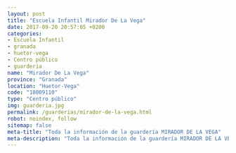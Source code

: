 ```yaml
---
layout: post
title: "Escuela Infantil Mirador De La Vega"
date: 2017-09-20 20:57:05 +0200
categories:
- Escuela Infantil
- granada
- huetor-vega
- Centro público
- guarderia
name: "Mirador De La Vega"
province: "Granada"
location: "Huetor-Vega"
code: "18009110"
type: "Centro público"
img: guarderia.jpg
permalink: /guarderias/mirador-de-la-vega.html
robot: noindex, follow
sitemap: false
meta-title: "Toda la información de la guardería MIRADOR DE LA VEGA"
meta-description: "Toda la información de la guardería MIRADOR DE LA VEGA"
---
```

